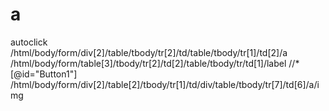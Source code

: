 # a
autoclick
/html/body/form/div[2]/table/tbody/tr[2]/td/table/tbody/tr[1]/td[2]/a
/html/body/form/table[3]/tbody/tr[2]/td[2]/table/tbody/tr/td[1]/label
//*[@id="Button1"]
/html/body/form/div[2]/table[2]/tbody/tr[1]/td/div/table/tbody/tr[7]/td[6]/a/img

